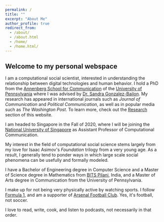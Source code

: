 ```yaml
---
permalink: /
title: ""
excerpt: "About Me"
author_profile: true
redirect_from: 
  - /about/
  - /about.html
  - /home/
  - /home.html/
---
```

## Welcome to my personal webspace

I am a computational social scientist, interested in understanding the relationship between digital technologies and human behavior. I hold a PhD from the [Annenberg School for Communication](https://www.asc.upenn.edu) of the [University of Pennsylvania](http://www.upenn.edu) where I was advised by [Dr. Sandra Gonzalez-Bailon](https://www.asc.upenn.edu/node/648). My research has appeared in international journals such as *Journal of Communication* and *Political Communication*, as well as in popular media such as *The Washington Post*. To learn more, check out the [Research](./research) section of this website.

I am headed to Singapore in the Fall of 2020, where I will be joining the [National University of Singapore](http://nus.edu.sg/) as Assistant Professor of Computational Communication.

My interest in the field of computational social science stems largely from my love for Isaac Asimov's *Foundation* trilogy from a very young age. As a result, I generally tend to ponder ways in which large scale social phenomena can be usefully and formally modeled.

I have a Bachelor of Engineering degree in Computer Science and a Master of Science degree in Mathematics from [BITS Pilani](https://www.bits-pilani.ac.in/), India, and a Master of Arts degree in Communication from the University of Pennsylvania.

I make up for not being very physically active by watching sports. I follow  [Formula 1](http://formula1.com/), and am a supporter of [Arsenal Football Club](https://www.arsenal.com/). Yes, it's football, not soccer.

I love to read, write, cook, and listen to podcasts, not necessarily in that order.
